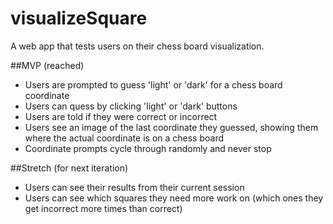 # visualizeSquare
A web app that tests users on their chess board visualization.

##MVP (reached)
- Users are prompted to guess 'light' or 'dark' for a chess board coordinate
- Users can quess by clicking 'light' or 'dark' buttons 
- Users are told if they were correct or incorrect
- Users see an image of the last coordinate they guessed, showing them where the actual coordinate is on a chess board
- Coordinate prompts cycle through randomly and never stop

##Stretch (for next iteration)
- Users can see their results from their current session
- Users can see which squares they need more work on (which ones they get incorrect more times than correct)
